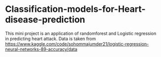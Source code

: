 # Classification-models-for-Heart-disease-prediction

This mini project is an application of randomforest and Logistic regression in predicting heart attack. 
Data is taken from https://www.kaggle.com/code/sohommajumder21/logistic-regression-neural-networks-89-accuracy/data
